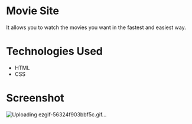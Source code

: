 # Movie Site
It allows you to watch the movies you want in the fastest and easiest way.
# Technologies Used
- HTML
- CSS
# Screenshot

![Uploading ezgif-56324f903bbf5c.gif…]()
